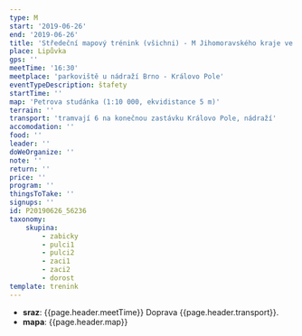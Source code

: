 ```yaml
---
type: M
start: '2019-06-26'
end: '2019-06-26'
title: 'Středeční mapový trénink (všichni) - M Jihomoravského kraje ve štafetách'
place: Lipůvka
gps: ''
meetTime: '16:30'
meetplace: 'parkoviště u nádraží Brno - Královo Pole'
eventTypeDescription: štafety
startTime: ''
map: 'Petrova studánka (1:10 000, ekvidistance 5 m)'
terrain: ''
transport: 'tramvají 6 na konečnou zastávku Královo Pole, nádraží'
accomodation: ''
food: ''
leader: ''
doWeOrganize: ''
note: ''
return: ''
price: ''
program: ''
thingsToTake: ''
signups: ''
id: P20190626_56236
taxonomy:
    skupina:
        - zabicky
        - pulci1
        - pulci2
        - zaci1
        - zaci2
        - dorost
template: trenink
---
```

* **sraz**: {{page.header.meetTime}} Doprava {{page.header.transport}}.
* **mapa**: {{page.header.map}}
